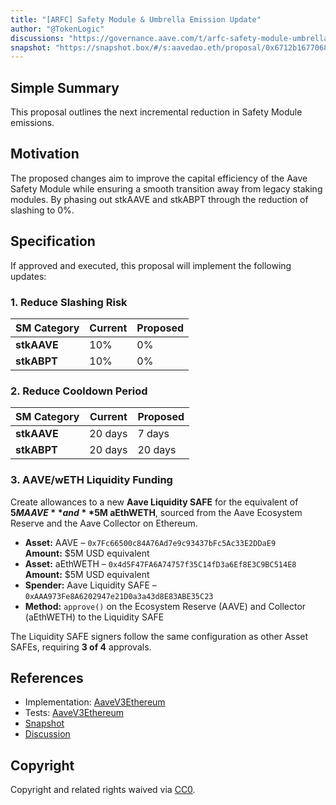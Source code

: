 ```yaml
---
title: "[ARFC] Safety Module & Umbrella Emission Update"
author: "@TokenLogic"
discussions: "https://governance.aave.com/t/arfc-safety-module-umbrella-emission-update/23103/8"
snapshot: "https://snapshot.box/#/s:aavedao.eth/proposal/0x6712b1677068d2d316af699757057a0c8c03e0ff0693c12aacc381d294c419a4"
---
```


## Simple Summary

This proposal outlines the next incremental reduction in Safety Module emissions.

## Motivation

The proposed changes aim to improve the capital efficiency of the Aave Safety Module while ensuring a smooth transition away from legacy staking modules. By phasing out stkAAVE and stkABPT through the reduction of slashing to 0%.

## Specification

If approved and executed, this proposal will implement the following updates:

### 1. Reduce Slashing Risk

| SM Category | Current | Proposed |
| ----------- | ------- | -------- |
| **stkAAVE** | 10%     | 0%       |
| **stkABPT** | 10%     | 0%       |

### 2. Reduce Cooldown Period

| SM Category | Current | Proposed |
| ----------- | ------- | -------- |
| **stkAAVE** | 20 days | 7 days   |
| **stkABPT** | 20 days | 20 days  |

### 3. AAVE/wETH Liquidity Funding

Create allowances to a new **Aave Liquidity SAFE** for the equivalent of **$5M AAVE** and **$5M aEthWETH**, sourced from the Aave Ecosystem Reserve and the Aave Collector on Ethereum.

- **Asset:** AAVE – `0x7Fc66500c84A76Ad7e9c93437bFc5Ac33E2DDaE9`  
  **Amount:** $5M USD equivalent
- **Asset:** aEthWETH – `0x4d5F47FA6A74757f35C14fD3a6Ef8E3C9BC514E8`  
  **Amount:** $5M USD equivalent
- **Spender:** Aave Liquidity SAFE – `0xAAA973Fe8A6202947e21D0a3a43d8E83ABE35C23`
- **Method:** `approve()` on the Ecosystem Reserve (AAVE) and Collector (aEthWETH) to the Liquidity SAFE

The Liquidity SAFE signers follow the same configuration as other Asset SAFEs, requiring **3 of 4** approvals.

## References

- Implementation: [AaveV3Ethereum](https://github.com/bgd-labs/aave-proposals-v3/blob/main/src/20250918_AaveV3Ethereum_ARFCSafetyModuleUmbrellaEmissionUpdate/AaveV3Ethereum_ARFCSafetyModuleUmbrellaEmissionUpdate_20250918.sol)
- Tests: [AaveV3Ethereum](https://github.com/bgd-labs/aave-proposals-v3/blob/main/src/20250918_AaveV3Ethereum_ARFCSafetyModuleUmbrellaEmissionUpdate/AaveV3Ethereum_ARFCSafetyModuleUmbrellaEmissionUpdate_20250918.t.sol)
- [Snapshot](https://snapshot.box/#/s:aavedao.eth/proposal/0x6712b1677068d2d316af699757057a0c8c03e0ff0693c12aacc381d294c419a4)
- [Discussion](https://governance.aave.com/t/arfc-safety-module-umbrella-emission-update/23103/8)

## Copyright

Copyright and related rights waived via [CC0](https://creativecommons.org/publicdomain/zero/1.0/).
